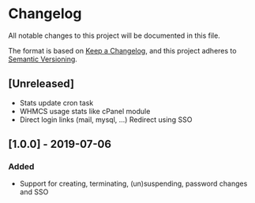 # Changelog
All notable changes to this project will be documented in this file.

The format is based on [Keep a Changelog](https://keepachangelog.com/en/1.0.0/),
and this project adheres to [Semantic Versioning](https://semver.org/spec/v2.0.0.html).

## [Unreleased]
- Stats update cron task
- WHMCS usage stats like cPanel module
- Direct login links (mail, mysql, ...)  Redirect using SSO

## [1.0.0] - 2019-07-06
### Added
- Support for creating, terminating, (un)suspending, password changes and SSO
